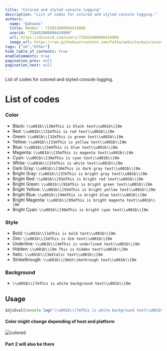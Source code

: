 ```yaml
---
title: "Colored and styled console logging"
description: "List of codes for colored and styled console logging."
authors:
  name: "@ahoemi"
  title: Member - 715852000096419900
  userid: "715852000096419900"
  url: https://discord.com/users/715852000096419900
  image_url: https://raw.githubusercontent.com/Faf4a/website/main/assets/images/avatars/715852000096419900.png
tags: ["v6","Other"]
hide_table_of_contents: true
enableComments: true
pagination_prev: null
pagination_next: null
---
```


List of codes for colored and styled console logging.

# List of codes

### Color

- Black: `\\u001b\\[30mThis is black text\\u001b\\[0m`
- Red: `\\u001b\\[31mThis is red text\\u001b\\[0m`
- Green: `\\u001b\\[32mThis is green text\\u001b\\[0m`
- Yellow: `\\u001b\\[33mThis is yellow text\\u001b\\[0m`
- Blue: `\\u001b\\[34mThis is blue text\\u001b\\[0m`
- Magenta: `\\u001b\\[35mThis is magenta text\\u001b\\[0m`
- Cyan: `\\u001b\\[36mThis is cyan text\\u001b\\[0m`
- White: `\\u001b\\[37mThis is white text\\u001b\\[0m`
- Dark Gray: `\\u001b\\[30mThis is dark gray text\\u001b\\[0m`
- Bright Gray: `\\u001b\\[37mThis is bright gray text\\u001b\\[0m`
- Bright Red: `\\u001b\\[91mThis is bright red text\\u001b\\[0m`
- Bright Green: `\\u001b\\[92mThis is bright green text\\u001b\\[0m`
- Bright Yellow: `\\u001b\\[93mThis is bright yellow text\\u001b\\[0m`
- Bright Blue: `\\u001b\\[94mThis is bright blue text\\u001b\\[0m`
- Bright Magenta: `\\u001b\\[95mThis is bright magenta text\\u001b\\[0m`
- Bright Cyan: `\\u001b\\[96mThis is bright cyan text\\u001b\\[0m`

### Style

- Bold: `\\u001b\\[1mThis is bold text\\u001b\\[0m`
- Dim: `\\u001b\\[2mThis is dim text\\u001b\\[0m`
- Underline: `\\u001b\\[4mThis is underlined text\\u001b\\[0m`
- Hidden: `\\u001b\\[8m This is hidden text\\u001b\\[0m`
- Italic: `\\u001b\\[3mItalic text\\u001b\\[0m`
- Strikethrough: `\\u001b\\[9mStrikethrough text\\u001b\\[0m`

### Background

- `\\u001b\\[7mThis is white background text\\u001b\\[0m`

## Usage

```js
$djsEval[console.log("\\u001b\\[7mThis is white background text\\u001b\\[0m")]
```

#### Color might change depending of host and platform

![colored](https://media.discordapp.net/attachments/902553397281030208/1122012102270390292/image0.jpg?raw=true)

#### Part 2 will also be there
